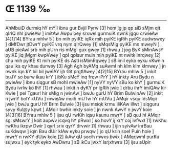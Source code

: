 # Œ 1139 ‰
---
AhMbuiD durmiq hY mYlI ibnu gur Bvjil Pyrw ]3] hom jg jp qp siB
sMjm qit qIriQ nhI pwieAw ] imitAw Awpu pey srxweI gurmuiK nwnk
jgqu qrwieAw ]4]1]14] BYrau mhlw 5 ] bn mih pyiKE iqRx mih
pyiKE igRih pyiKE audwswey ] dMfDwr jtDwrY pyiKE vrq nym qIrQwey ]1]
sMqsMig pyiKE mn mweyN ] aUB pieAwl srb mih pUrn ris mMgl gux gwey
]1] rhwau ] jog ByK sMinAwsY pyiKE jiq jMgm kwpVwey ] qpI qpIsur
muin mih pyiKE nt nwitk inrqwey ]2] chu mih pyiKE Kt mih pyiKE
ds AstI isMimRqwey ] sB imil eyko eyku vKwnih qau iks qy khau durwey
]3] Agh Agh byAMq suAwmI nh kIm kIm kImwey ] jn nwnk iqn kY
bil bil jweIAY ijh Git prgtIAwey ]4]2]15] BYrau mhlw 5 ]
inkit buJY so burw ikau krY ] ibKu sMcY inq frqw iPrY ] hY inkty Aru Bydu
n pwieAw ] ibnu siqgur sB mohI mwieAw ]1] nyVY nyVY sBu ko khY ]
gurmuiK Bydu ivrlw ko lhY ]1] rhwau ] inkit n dyKY pr igRih jwie ]
drbu ihrY imiQAw kir Kwie ] peI TgaurI hir sMig n jwinAw ] bwJu gurU
hY Brim BulwinAw ]2] inkit n jwnY bolY kUVu ] mwieAw moih mUTw hY mUVu
] AMqir vsqu idsMqir jwie ] bwJu gurU hY Brim Bulwie ]3] ijsu msiqk
krmu iliKAw illwt ] siqguru syvy Kul@y kpwt ] AMqir bwhir inkty soie
] jn nwnk AwvY n jwvY koie ]4]3]16] BYrau mhlw 5 ] ijsu qU rwKih
iqsu kaunu mwrY ] sB quJ hI AMqir sgl sMswrY ] koit aupwv icqvq hY
pRwxI ] so hovY ij krY coj ivfwxI ]1] rwKhu rwKhu ikrpw Dwir ] qyrI
srix qyrY drvwir ]1] rhwau ] ijin syivAw inrBau suKdwqw ] iqin Bau
dUir kIAw eyku prwqw ] jo qU krih soeI Puin hoie ] mwrY n rwKY dUjw koie
]2] ikAw qU socih mwxs bwix ] AMqrjwmI purKu sujwxu ] eyk tyk eyko
AwDwru ] sB ikCu jwxY isrjxhwru ]3] ijsu aUpir
####
